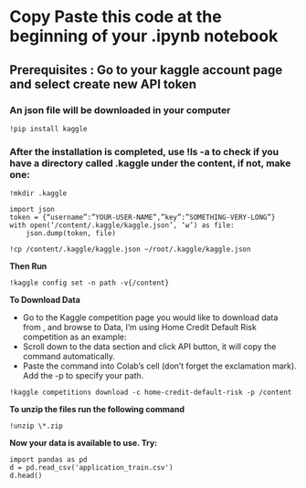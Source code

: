 # Copy Paste this code at the beginning of your .ipynb notebook

## Prerequisites :  Go to your kaggle account page and select create new API token

### An json file will be downloaded in your computer

```
!pip install kaggle
```
### After the installation is completed, use !ls -a to check if you have a directory called .kaggle under the content, if not, make one:

```
!mkdir .kaggle
```

```
import json
token = {“username”:”YOUR-USER-NAME”,”key”:”SOMETHING-VERY-LONG”}
with open(‘/content/.kaggle/kaggle.json’, ‘w’) as file:
    json.dump(token, file)

```
```
!cp /content/.kaggle/kaggle.json ~/root/.kaggle/kaggle.json
```

**Then Run**

```
!kaggle config set -n path -v{/content}
```

**To Download Data**

* Go to the Kaggle competition page you would like to download data from , and browse to Data, I’m using Home Credit Default Risk competition as an example:
* Scroll down to the data section and click API button, it will copy the command automatically.
* Paste the command into Colab’s cell (don’t forget the exclamation mark). Add the -p to specify your path.

```
!kaggle competitions download -c home-credit-default-risk -p /content

```

**To unzip the files run the following command**
```
!unzip \*.zip
```
**Now your data is available to use. Try:**

```
import pandas as pd
d = pd.read_csv('application_train.csv')
d.head()

```
